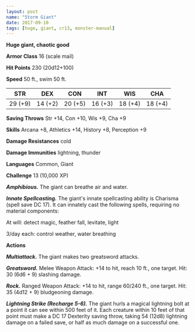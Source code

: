 ```yaml
---
layout: post
name: "Storm Giant"
date: 2017-09-10
tags: [huge, giant, cr13, monster-manual]
---
```


**Huge giant, chaotic good**

**Armor Class** 16 (scale mail)

**Hit Points** 230 (20d12+100)

**Speed** 50 ft., swim 50 ft.

|   STR   |   DEX   |   CON   |   INT   |   WIS   |   CHA   |
|:-----:|:-----:|:-----:|:-----:|:-----:|:-----:|
| 29 (+9) | 14 (+2) | 20 (+5) | 16 (+3) | 18 (+4) | 18 (+4) |

**Saving Throws** Str +14, Con +10, Wis +9, Cha +9

**Skills** Arcana +8, Athletics +14, History +8, Perception +9

**Damage Resistances** cold

**Damage Immunities** lightning, thunder

**Languages** Common, Giant

**Challenge** 13 (10,000 XP)

***Amphibious.*** The giant can breathe air and water.

***Innate Spellcasting.*** The giant's innate spellcasting ability is Charisma (spell save DC 17). It can innately cast the following spells, requiring no material components: 

At will: detect magic, feather fall, levitate, light

3/day each: control weather, water breathing

**Actions**

***Multiattack.*** The giant makes two greatsword attacks.

***Greatsword.*** Melee Weapon Attack: +14 to hit, reach 10 ft., one target. Hit: 30 (6d6 + 9) slashing damage.

***Rock.*** Ranged Weapon Attack: +14 to hit, range 60/240 ft., one target. Hit: 35 (4d12 + 9) bludgeoning damage.

***Lightning Strike (Recharge 5-6).*** The giant hurls a magical lightning bolt at a point it can see within 500 feet of it. Each creature within 10 feet of that point must make a DC 17 Dexterity saving throw, taking 54 (12d8) lightning damage on a failed save, or half as much damage on a successful one.

